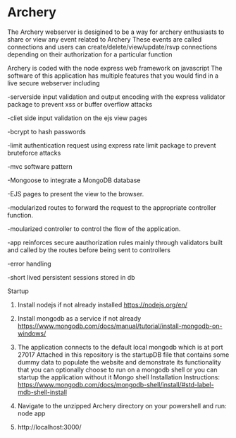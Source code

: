 # Archery
The Archery webserver is desigined to be a way for archery enthusiasts to share or view any event related to Archery
These events are called connections and users can create/delete/view/update/rsvp connections depending on their authorization for a particular function

Archery is coded with the node express web framework on javascript
The software of this application has multiple features that you would find in a live secure webserver including

-serverside input validation and output encoding with the express validator package to prevent xss or buffer overflow attacks

-cliet side input validation on the ejs view pages

-bcrypt to hash passwords

-limit authentication request using express rate limit package to prevent bruteforce attacks

-mvc software pattern

-Mongoose to integrate a MongoDB database

-EJS pages to present the view to the browser.

-modularized routes to forward the request to the appropriate controller function.

-moularized controller to control the flow of the application.

-app reinforces secure aauthorization rules mainly through validators built and called by the routes before being sent to controllers

-error handling

-short lived persistent sessions stored in db


Startup
1. Install nodejs if not already installed
   https://nodejs.org/en/
  
2. Install mongodb as a service if not already
   https://www.mongodb.com/docs/manual/tutorial/install-mongodb-on-windows/
   
3. The application connects to the default local mongodb which is at port 27017
   Attached in this repository is the startupDB file that contains some dummy data to populate the website and demonstrate its functionality that you can optionally      choose to run on a mongodb shell or you can startup the application without it
   Mongo shell Installation Instructions: 
   https://www.mongodb.com/docs/mongodb-shell/install/#std-label-mdb-shell-install
   
4. Navigate to the unzipped Archery directory on your powershell and run:
   node app
   
5. http://localhost:3000/


